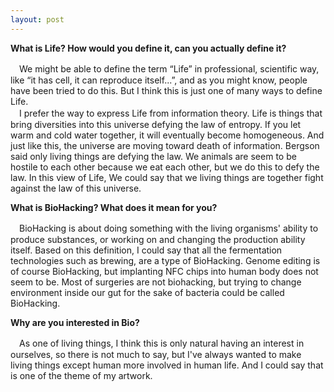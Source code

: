 ```yaml
---
layout: post
---
```


**What is Life? How would you define it, can you actually define it?**

　We might be able to define the term “Life” in professional, scientific way, like “it has cell, it can reproduce itself...”, and as you might know, people have been tried to do this. But I think this is just one of many ways to define Life.  
　I prefer the way to express Life from information theory. Life is things that bring diversities into this universe defying the law of entropy. If you let warm and cold water together, it will eventually become homogeneous. And just like this, the universe are moving toward death of information. Bergson said only living things are defying the law. We animals are seem to be hostile to each other because we eat each other, but we do this to defy the law. In this view of Life, We could say that we living things are together fight against the law of this universe.



**What is BioHacking? What does it mean for you?**

　BioHacking is about doing something with the living organisms' ability to produce substances, or working on and changing the production ability itself. Based on this definition, I could say that all the fermentation technologies such as brewing, are a type of BioHacking. Genome editing is of course BioHacking, but implanting NFC chips into human body does not seem to be. Most of surgeries are not biohacking, but trying to change environment inside our gut for the sake of bacteria could be called BioHacking.  


**Why are you interested in Bio?**

 　As one of living things, I think this is only natural having an interest in ourselves, so there is not much to say, but I've always wanted to make living things except human more involved in human life. And I could say that is one of the theme of my artwork.
